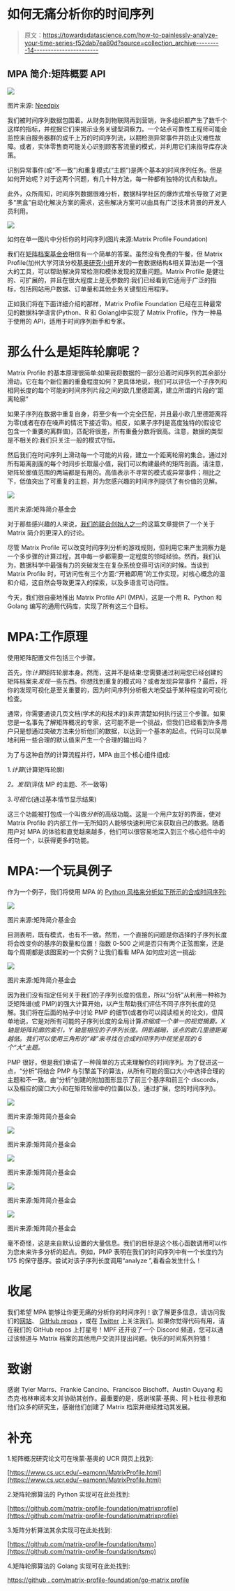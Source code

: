 # 如何无痛分析你的时间序列

> 原文：<https://towardsdatascience.com/how-to-painlessly-analyze-your-time-series-f52dab7ea80d?source=collection_archive---------14----------------------->

## MPA 简介:矩阵概要 API

![](img/d06d3a3f4ae46c64b715192a218dae01.png)

图片来源: [Needpix](https://www.needpix.com/photo/1069812/stock-market-charts-graphs-finance-money-stocks-macbook-computer-laptop)

我们被时间序列数据包围着。从财务到物联网再到营销，许多组织都产生了数千个这样的指标，并挖掘它们来揭示业务关键型洞察力。一个站点可靠性工程师可能会监控来自服务器群的成千上万的时间序列流，以期检测异常事件并防止灾难性故障。或者，实体零售商可能关心识别顾客客流量的模式，并利用它们来指导库存决策。

识别异常事件(或“不一致”)和重复模式(“主题”)是两个基本的时间序列任务。但是如何开始呢？对于这两个问题，有几十种方法，每一种都有独特的优点和缺点。

此外，众所周知，时间序列数据很难分析，数据科学社区的爆炸式增长导致了对更多“黑盒”自动化解决方案的需求，这些解决方案可以由具有广泛技术背景的开发人员利用。

![](img/2691a535b3db78e6b824923b2d6d1547.png)

如何在单一图片中分析你的时间序列(图片来源:Matrix Profile Foundation)

我们在[矩阵档案基金会](https://matrixprofile.org/)相信有一个简单的答案。虽然没有免费的午餐，但 Matrix Profile(加州大学河滨分校[基奥研究小组](https://www.cs.ucr.edu/~eamonn/MatrixProfile.html)开发的一套数据结构&相关算法)是一个强大的工具，可以帮助解决异常检测和模体发现的双重问题。Matrix Profile 是健壮的、可扩展的，并且在很大程度上是无参数的:我们已经看到它适用于广泛的指标，包括网站用户数据、订单量和其他业务关键型应用程序。

正如我们将在下面详细介绍的那样，Matrix Profile Foundation 已经在三种最常见的数据科学语言(Python、R 和 Golang)中实现了 Matrix Profile，作为一种易于使用的 API，适用于时间序列新手和专家。

# 那么什么是矩阵轮廓呢？

Matrix Profile 的基本原理很简单:如果我将数据的一部分沿着时间序列的其余部分滑动，它在每个新位置的重叠程度如何？更具体地说，我们可以评估一个子序列和相同长度的每个可能的时间序列片段之间的欧几里德距离，建立所谓的片段的“距离轮廓”

如果子序列在数据中重复自身，将至少有一个完全匹配，并且最小欧几里德距离将为零(或者在存在噪声的情况下接近零)。相反，如果子序列是高度独特的(假设它包含一个重要的离群值)，匹配将很差，所有重叠分数将很高。注意，数据的类型是不相关的:我们只关注一般的模式守恒。

然后我们在时间序列上滑动每一个可能的片段，建立一个距离轮廓的集合。通过对所有距离剖面的每个时间步长取最小值，我们可以构建最终的矩阵剖面。请注意，矩阵轮廓值范围的两端都是有用的。高值表示不寻常的模式或异常事件；相比之下，低值突出了可重复的主题，并为您感兴趣的时间序列提供了有价值的见解。

![](img/950dc03a7b35f7e75e5dafe882ff1733.png)

图片来源:矩阵简介基金会

对于那些感兴趣的人来说，[我们的联合创始人之一](/introduction-to-matrix-profiles-5568f3375d90)的这篇文章提供了一个关于 Matrix 简介的更深入的讨论。

尽管 Matrix Profile 可以改变时间序列分析的游戏规则，但利用它来产生洞察力是一个多步骤的计算过程，其中每一步都需要一定程度的领域经验。然而，我们认为，数据科学中最强有力的突破发生在复杂系统变得可访问的时候。当谈到 Matrix Profile 时，可访问性有三个方面:“开箱即用”的工作实现，对核心概念的温和介绍，这自然会导致更深入的探索，以及多语言可访问性。

今天，我们很自豪地推出 Matrix Profile API (MPA)，这是一个用 R、Python 和 Golang 编写的通用代码库，实现了所有这三个目标。

# **MPA:工作原理**

使用矩阵配置文件包括三个步骤。

首先，你*计算*矩阵轮廓本身。然而，这并不是结束:您需要通过利用您已经创建的矩阵档案来*发现*一些东西。你想找到重复的模式吗？或者发现异常事件？最后，将你的发现可视化是至关重要的，因为时间序列分析极大地受益于某种程度的可视化检查。

通常，你需要通读几页文档(学术的和技术的)来弄清楚如何执行这三个步骤。如果您是一名事先了解矩阵概况的专家，这可能不是一个挑战，但我们已经看到许多用户只是想通过突破方法来分析他们的数据，以达到一个基本的起点。代码可以简单地利用一些合理的默认值来产生一个合理的输出吗？

为了与这种自然的计算流程并行，MPA 由三个核心组件组成:

1.*计算*(计算矩阵轮廓)

*2。发现*(评估 MP 的主题、不一致等)

3.*可视化*(通过基本情节显示结果)

这三个功能被打包成一个叫做*分析*的高级功能。这是一个用户友好的界面，使对 Matrix Profile 的内部工作一无所知的人能够快速利用它来获取自己的数据。随着用户对 MPA 的体验和直觉越来越多，他们可以很容易地深入到三个核心组件中的任何一个，以获得更多的功能。

# **MPA:一个玩具例子**

作为一个例子，我们将使用 MPA 的 [Python 风格来分析如下所示的合成时间序列:](https://github.com/matrix-profile-foundation/matrixprofile)

![](img/d7ea60d0f225eb9d14b6c8cc542fe55d.png)

图片来源:矩阵简介基金会

目测表明，既有模式，也有不一致。然而，一个直接的问题是你选择的子序列长度将会改变你的基序的数量和位置！指数 0-500 之间是否只有两个正弦图案，还是每个周期都是该图案的一个实例？让我们看看 MPA 如何应对这一挑战:

![](img/2691a535b3db78e6b824923b2d6d1547.png)

图片来源:矩阵简介基金会

因为我们没有指定任何关于我们的子序列长度的信息，所以“分析”从利用一种称为泛矩阵谱(或 PMP)的强大计算开始，以产生帮助我们评估不同子序列长度的见解。我们将在后面的帖子中讨论 PMP 的细节(或者你可以阅读相关的论文)，但简单地说，它是对所有可能的子序列长度的全局计算*浓缩成一个单一的视觉摘要。X 轴是矩阵轮廓的索引，Y 轴是相应的子序列长度。阴影越暗，该点的欧几里德距离越低。我们可以使用三角形的“峰”来寻找在合成时间序列中视觉呈现的 6 个“大”主题。*

PMP 很好，但是我们承诺了一种简单的方式来理解你的时间序列。为了促进这一点，“分析”将结合 PMP 与引擎盖下的算法，从所有可能的窗口大小中选择合理的主题和不一致。由“分析”创建的附加图形显示了前三个基序和前三个 discords，以及相应的窗口大小和在矩阵轮廓中的位置(以及，通过扩展，您的时间序列)。

![](img/482b98c8218bc92d1e86d50fe76edd2a.png)

图片来源:矩阵简介基金会

![](img/9db7a94d16d5538e6baaf8ce18b959bb.png)

图片来源:矩阵简介基金会

![](img/f7e8787d3173d92292688dcab94f6731.png)

图片来源:矩阵简介基金会

![](img/b34010fbd69dd78105f4bf2e7b54309b.png)

图片来源:矩阵简介基金会

![](img/d6e15da1c4a65794b928e4fc015b23ee.png)

图片来源:矩阵简介基金会

毫不奇怪，这是来自默认设置的大量信息。我们的目标是这个核心函数调用可以作为您未来许多分析的起点。例如，PMP 表明在我们的时间序列中有一个长度约为 175 的保守基序。尝试对该子序列长度调用“analyze ”,看看会发生什么！

# **收尾**

我们希望 MPA 能够让你更无痛的分析你的时间序列！欲了解更多信息，请访问我们的[网站](https://matrixprofile.org/)、 [GitHub repos](https://github.com/matrix-profile-foundation) ，或在 [Twitter](https://twitter.com/matrixprofile) 上关注我们。如果你觉得代码有用，请在我们的 GitHub repos 上打星号！MPF 还开设了一个 Discord 频道，您可以通过该频道与 Matrix 档案的其他用户交流并提出问题。快乐的时间系列狩猎！

# **致谢**

感谢 Tyler Marrs、Frankie Cancino、Francisco Bischoff、Austin Ouyang 和杰克·格林审阅本文并协助其创作。最重要的是，感谢埃蒙·基奥、阿卜杜拉·穆恩和他们众多的研究生，感谢他们创建了 Matrix 档案并继续推动其发展。

# **补充**

1.矩阵概况研究论文可在埃蒙·基奥的 UCR 网页上找到:

[https://www.cs.ucr.edu/~eamonn/MatrixProfile.html](https://www.cs.ucr.edu/~eamonn/MatrixProfile.html)

2.矩阵轮廓算法的 Python 实现可在此处找到:

[https://github.com/matrix-profile-foundation/matrixprofile](https://github.com/matrix-profile-foundation/matrixprofile)

3.矩阵分析算法其余实现可在此处找到:

[https://github.com/matrix-profile-foundation/tsmp](https://github.com/matrix-profile-foundation/tsmp)

4.矩阵轮廓算法的 Golang 实现可在此处找到:

[https://github . com/matrix-profile-foundation/go-matrix profile](https://github.com/matrix-profile-foundation/go-matrixprofile)